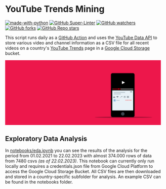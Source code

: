 # YouTube Trends Mining

[![made-with-python](https://img.shields.io/badge/Made%20with-Python-1f425f.svg)](https://www.python.org/)
[![GitHub Super-Linter](https://github.com/datennerd/yt-trends-mining/workflows/Lint%20Code%20Base/badge.svg)](https://github.com/marketplace/actions/super-linter)
[![GitHub watchers](https://img.shields.io/github/watchers/datennerd/yt-trends-mining?style=social)](https://github.com/datennerd/yt-trends-mining)
[![GitHub forks](https://img.shields.io/github/forks/datennerd/yt-trends-mining?style=social)](https://github.com/datennerd/yt-trends-mining)
[![GitHub Repo stars](https://img.shields.io/github/stars/datennerd/yt-trends-mining?style=social)](https://github.com/datennerd/yt-trends-mining)

This script runs daily as a [GitHub Action](https://docs.github.com/en/actions) and uses the [YouTube Data API](https://developers.google.com/youtube/v3) to store various video and channel information as a CSV file for all recent videos on a country's [YouTube Trends](https://www.youtube.com/feed/trending) page in a [Google Cloud Storage](https://cloud.google.com/storage) bucket.

![Banner](banner.png)

## Exploratory Data Analysis

In [notebooks/eda.ipynb](https://github.com/datennerd/yt-trends-mining/blob/main/notebooks/eda.ipynb) you can see the results of the analysis for the period from 01.02.2021 to 22.02.2023 with almost 374.000 rows of data from 7480 csvs *(as of 22.02.2023)*.
This notebook can currently only run locally and requires a credentials.json file from Google Cloud Platform to access the Google Cloud Storage Bucket.
All CSV files are then downloaded and stored in a country-specific subfolder for analysis. An example CSV can be found in the notebooks folder.
